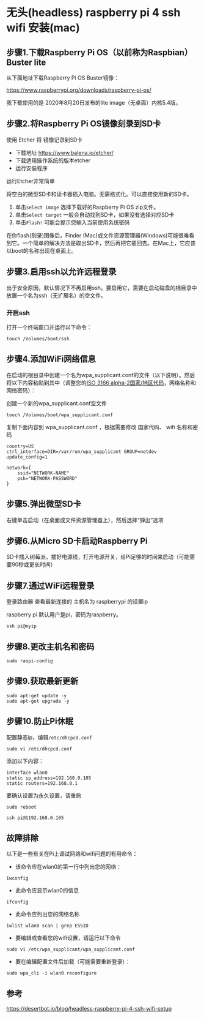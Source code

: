 # 无头(headless) raspberry pi 4 ssh wifi 安装(mac)

## 步骤1.下载Raspberry Pi OS（以前称为Raspbian）Buster lite

从下面地址下载Raspberry Pi OS Buster镜像：

https://www.raspberrypi.org/downloads/raspberry-pi-os/

我下载使用的是 2020年8月20日发布的lite image（无桌面）内核5.4版。

## 步骤2.将Raspberry Pi OS镜像刻录到SD卡

使用 Etcher 将 镜像记录到SD卡

- 下载地址 https://www.balena.io/etcher/
- 下载适用操作系统的版本etcher
- 运行安装程序

运行Etcher非常简单

将空白的微型SD卡和读卡器插入电脑。无需格式化。可以直接使用新的SD卡。

1. 单击`select image` 选择下载好的Raspberry Pi OS zip文件。
2. 单击`Select target` 一般会自动找到SD卡，如果没有选择对应SD卡
3. 单击`Flash!` 可能会提示您输入当前使用系统密码

在你flash(刻录)图像后，Finder (Mac)或文件资源管理器(Windows)可能很难看到它。一个简单的解决方法是取出SD卡，然后再把它插回去。在Mac上，它应该以boot的名称出现在桌面上。

## 步骤3.启用ssh以允许远程登录

出于安全原因，默认情况下不再启用ssh。要启用它，需要在启动磁盘的根目录中放置一个名为ssh（无扩展名）的空文件。

### 开启ssh

打开一个终端窗口并运行以下命令：

```
touch /Volumes/boot/ssh
```

## 步骤4.添加WiFi网络信息

在启动的根目录中创建一个名为wpa_supplicant.conf的文件（以下说明）。然后将以下内容粘贴到其中（调整您的[ISO 3166 alpha-2国家/地区代码](https://en.wikipedia.org/wiki/List_of_ISO_3166_country_codes)，网络名称和网络密码）：

创建一个新的wpa_supplicant.conf空文件

```
touch /Volumes/boot/wpa_supplicant.conf
```

复制下面内容到 wpa_supplicant.conf ，根据需要修改 国家代码、 wifi 名称和密码

```
country=US
ctrl_interface=DIR=/var/run/wpa_supplicant GROUP=netdev
update_config=1

network={
    ssid="NETWORK-NAME"
    psk="NETWORK-PASSWORD"
}
```

## 步骤5.弹出微型SD卡

右键单击启动（在桌面或文件资源管理器上），然后选择“弹出”选项

## 步骤6.从Micro SD卡启动Raspberry Pi

SD卡插入树莓派，插好电源线，打开电源开关，给Pi足够的时间来启动（可能需要90秒或更长时间）

## 步骤7.通过WiFi远程登录

登录路由器 查看最新连接的 主机名为 raspberrypi 的设置ip

raspberry pi 默认用户是pi，密码为raspberry。

```
ssh pi@myip
```

## 步骤8.更改主机名和密码

```
sudo raspi-config
```

## 步骤9.获取最新更新

```
sudo apt-get update -y
sudo apt-get upgrade -y
```

## 步骤10.防止Pi休眠

配置静态ip，编辑`/etc/dhcpcd.conf` 

```
sudo vi /etc/dhcpcd.conf
```

添加以下内容：

```
interface wlan0
static ip_address=192.168.0.105
static routers=192.168.0.1
```

要确认设置为永久设置，请重启

```
sudo reboot
```

```
ssh pi@1192.168.0.105
```

## 故障排除

以下是一些有关在Pi上调试网络和wifi问题的有用命令：

- 该命令应在wlan0的第一行中列出您的网络：

```
iwconfig
```

- 此命令应显示wlan0的信息

```
ifconfig
```

- 此命令应列出您的网络名称

```
iwlist wlan0 scan | grep ESSID
```

- 要编辑或查看您的wifi设置，请运行以下命令

```
sudo vi /etc/wpa_supplicant/wpa_supplicant.conf
```

- 要在编辑配置文件后加载（可能需要重新登录）：

```
sudo wpa_cli -i wlan0 reconfigure
```

## 参考

https://desertbot.io/blog/headless-raspberry-pi-4-ssh-wifi-setup